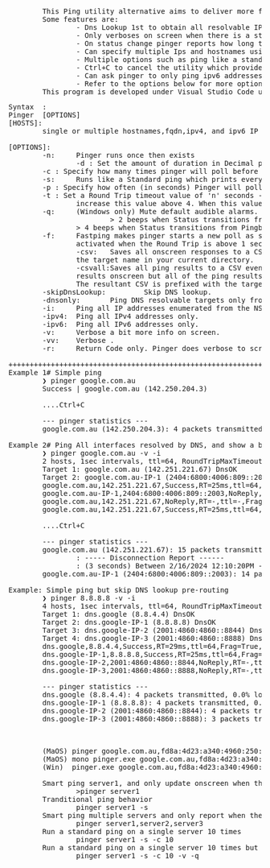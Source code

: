 <pre>
        This Ping utility alternative aims to deliver more features than the built-in 'ping' utility.
        Some features are:
                - Dns Lookup 1st to obtain all resolvable IPs for a hostname or names from a reverse lookup. Uses local DNS - Cannot specify A DNS server.
                - Only verboses on screen when there is a status change
                - On status change pinger reports how long the target spent in previous status. ie. 5 minutes in Timeout
                - Can specify multiple Ips and hostnames using comma separated list.
                - Multiple options such as ping like a standard ping utility (verboses every return echo) using '-s'
                - Ctrl+C to cancel the utility which provides a disconnection report (Start, End, and Lenght it was disconnected).
                - Can ask pinger to only ping ipv6 addresses for a single target
                - Refer to the options below for more options
        This program is developed under Visual Studio Code under MacOS. 
</pre>
<pre>Syntax  :
Pinger <hosts> [OPTIONS]
[HOSTS]: 
        single or multiple hostnames,fqdn,ipv4, and ipv6 IP addresses. Must comma separate (no spaces).
        
[OPTIONS]:
        -n:     Pinger runs once then exists
                -d <n>: Set the amount of duration in Decimal pinger runs for before exiting - Specify a positive value such as 0.25 for 15 minutes or 1.5 for 1hr20mins.
        -c <n>: Specify how many times pinger will poll before exiting - Specify a positive value 'n' greater than 1.
        -s:     Runs like a Standard ping which prints every ping results onscreen.
        -p <n>: Specify how often (in seconds) Pinger will poll the target. Useful with '-s'. Specify a positive value 'n' greater than 1.
        -t <n>: Set a Round Trip timeout value of 'n' seconds - Default value is 1 seconds. For high latency links above 4000ms latency, 
                increase this value above 4. When this value is reached, pinger will assume the target is unreachable.
        -q:     (Windows only) Mute default audible alarms. By default, pinger will beep when the status changes in the following instance.
                        > 2 beeps when Status transitions from Timeout to Pingable
                > 4 beeps when Status transitions from Pingble to TimeOut
        -f:     Fastping makes pinger starts a new poll as soon it receives the previous response. Fastping is automatically 
                activated when the Round Trip is above 1 seconds. Use in combination with the '-s' switch.
                -csv:   Saves all onscreen responses to a CSV. Does not yet take any arguments. The resultant CSV is prefixed with 
                the target name in your current directory.
                -csvall:Saves all ping results to a CSV even regardless what's onscreen. Useful when wanting only the differences in
                results onscreen but all of the ping results in a CSV. 
                The resultant CSV is prefixed with the target name in your current directory.
        -skipDnsLookup:         Skip DNS lookup.
        -dnsonly:       Ping DNS resolvable targets only from the list.
        -i:     Ping all IP addresses enumerated from the NSLOOKUP query.
        -ipv4:  Ping all IPv4 addresses only.
        -ipv6:  Ping all IPv6 addresses only.
        -v:     Verbose a bit more info on screen.
        -vv:    Verbose .
        -r:     Return Code only. Pinger does verbose to screen (0=Pingable,1=failure).

++++++++++++++++++++++++++++++++++++++++++++++++++++++++++++++++++
Example 1# Simple ping
        ❯ pinger google.com.au
        Success | google.com.au (142.250.204.3) 
        
        ....Ctrl+C
        
        --- pinger statistics ---
        google.com.au (142.250.204.3): 4 packets transmitted, 0.0% loss
        
Example 2# Ping All interfaces resolved by DNS, and show a bit more info
        ❯ pinger google.com.au -v -i
        2 hosts, 1sec intervals, ttl=64, RoundTripMaxTimeout 1 sec
        Target 1: google.com.au (142.251.221.67) DnsOK
        Target 2: google.com.au-IP-1 (2404:6800:4006:809::2003) DnsOK
        google.com.au,142.251.221.67,Success,RT=25ms,ttl=64,Frag=True,replyBuffer=64,count=1
        google.com.au-IP-1,2404:6800:4006:809::2003,NoReply,RT=-,ttl=-,Frag=-,replyBuffer=-,count=1
        google.com.au,142.251.221.67,NoReply,RT=-,ttl=-,Frag=-,replyBuffer=-,count=9(In previous state [Success] for 8 seconds)
        google.com.au,142.251.221.67,Success,RT=25ms,ttl=64,Frag=True,replyBuffer=64,count=10(In previous state [TimedOut] for 3 seconds)
        
        ....Ctrl+C

        --- pinger statistics ---
        google.com.au (142.251.221.67): 15 packets transmitted, 1 lost(Unreachable for a Total of 3 seconds), 6.67% packet loss
                : ----- Disconnection Report ------
                : (3 seconds) Between 2/16/2024 12:10:20PM - 2/16/2024 12:10:23PM
        google.com.au-IP-1 (2404:6800:4006:809::2003): 14 packets transmitted, 14 lost, 100% packet loss

Example: Simple ping but skip DNS lookup pre-routing
        ❯ pinger 8.8.8.8 -v -i
        4 hosts, 1sec intervals, ttl=64, RoundTripMaxTimeout 1 sec
        Target 1: dns.google (8.8.4.4) DnsOK
        Target 2: dns.google-IP-1 (8.8.8.8) DnsOK
        Target 3: dns.google-IP-2 (2001:4860:4860::8844) DnsOK
        Target 4: dns.google-IP-3 (2001:4860:4860::8888) DnsOK
        dns.google,8.8.4.4,Success,RT=29ms,ttl=64,Frag=True,replyBuffer=64,count=1
        dns.google-IP-1,8.8.8.8,Success,RT=25ms,ttl=64,Frag=True,replyBuffer=64,count=1
        dns.google-IP-2,2001:4860:4860::8844,NoReply,RT=-,ttl=-,Frag=-,replyBuffer=-,count=1
        dns.google-IP-3,2001:4860:4860::8888,NoReply,RT=-,ttl=-,Frag=-,replyBuffer=-,count=1
        
        --- pinger statistics ---
        dns.google (8.8.4.4): 4 packets transmitted, 0.0% loss
        dns.google-IP-1 (8.8.8.8): 4 packets transmitted, 0.0% loss
        dns.google-IP-2 (2001:4860:4860::8844): 4 packets transmitted, 4 lost, 100% packet loss
        dns.google-IP-3 (2001:4860:4860::8888): 3 packets transmitted, 3 lost, 100% packet loss
        

 
        (MaOS) pinger google.com.au,fd8a:4d23:a340:4960:250:56ff:febb:a99d,192.168.0.1
        (MaOS) mono pinger.exe google.com.au,fd8a:4d23:a340:4960:250:56ff:febb:a99d,192.168.0.1
        (Win)  pinger.exe google.com.au,fd8a:4d23:a340:4960:250:56ff:febb:a99d,192.168.0.1

        Smart ping server1, and only update onscreen when the status changes 
                >pinger server1
        Tranditional ping behavior
                pinger server1 -s
        Smart ping multiple servers and only report when the status changes
                pinger server1,server2,server3
        Run a standard ping on a single server 10 times
                pinger server1 -s -c 10
        Run a standard ping on a single server 10 times but verbose the output and stop the audible noise on status changes 
                pinger server1 -s -c 10 -v -q
</pre>
